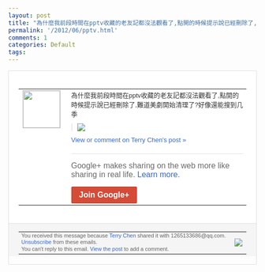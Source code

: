 ```yaml
---
layout: post
title: "為什麼我前段時間在pptv收藏的老友記都沒法觀看了,點開的時候提示說已經刪除了,難..."
permalink: '/2012/06/pptv.html'
comments: 1
categories: Default
tags: 
---
```

<div style="border:solid 1px #dfdfdf;color:#686868;font:13px Arial"><div style="background-color:#fff;padding:20px;"><table cellpadding="0" cellspacing="0"><tr><td style="padding-right:15px;vertical-align:top"><a href="https://plus.google.com/_/notifications/emlink?emrecipient=109554455967099403328&amp;emid=CIi3342K87ACFQ0kNAodvEAAAA&amp;path=%2F108643996575278738906&amp;dt=1340960222471&amp;uob=8"><img height="75" src="https://lh3.googleusercontent.com/-KKRGTyJ5Bl0/AAAAAAAAAAI/AAAAAAAAEEY/jllxqER5dCk/s75-c-k-a/photo.jpg" style="border:solid 1px #cccccc;" width="75"/></a></td><td style="width:578px;color:#333;font:13px Arial;vertical-align:top;"><div style="padding-bottom:10px">為什麼我前段時間在pptv收藏的老友記都<wbr/>沒法觀看了,點開的時候提示說已經刪除了,<wbr/>難道美劇開始清理了?好像還能搜到几季</div><div style="margin-bottom:10px;padding-left:10px; border-left:2px solid #EAEAEA"><span style="margin-right:5px"><a href="https://plus.google.com/_/notifications/emlink?emrecipient=109554455967099403328&amp;emid=CIi3342K87ACFQ0kNAodvEAAAA&amp;path=%2F108643996575278738906%2Fposts%2FVkt9aXuCGg7%3Fgpinv%3DAMIXal-p5_6d7pdTx3vNCwOSrLEYtmiAMJg0rzlyB260xM8_jV7K329qPcVsBD3qt2QmA_vnI6znGE-H7XJTUIVCsxyWDxFpKqgWfM2QhRtc0RpmfntSRYQ&amp;dt=1340960222471&amp;uob=8" style="zSoyz;"><img border="0" src="https://lh6.googleusercontent.com/-a0WJR1-Mz3w/T-1tm68RtII/AAAAAAAAUJY/Q2amvi-HbOI/h120/QQ%25E6%258B%25BC%25E9%259F%25B3%25E6%2588%25AA%25E5%259B%25BE%25E6%259C%25AA%25E5%2591%25BD%25E5%2590%258D.png" style="max-height:200px;max-width:275px"/></a></span></div><a href="https://plus.google.com/_/notifications/emlink?emrecipient=109554455967099403328&amp;emid=CIi3342K87ACFQ0kNAodvEAAAA&amp;path=%2F108643996575278738906%2Fposts%2FVkt9aXuCGg7%3Fgpinv%3DAMIXal-p5_6d7pdTx3vNCwOSrLEYtmiAMJg0rzlyB260xM8_jV7K329qPcVsBD3qt2QmA_vnI6znGE-H7XJTUIVCsxyWDxFpKqgWfM2QhRtc0RpmfntSRYQ&amp;dt=1340960222471&amp;uob=8" style="color:#3366CC;text-decoration:none;">View or comment on Terry Chen's post »</a><div style="margin-top:20px;border-top:solid 1px #dfdfdf"><div style="padding:15px 0;color:#686868;font:16px Arial;">Google+ makes sharing on the web more like sharing in real life. <a href="http://www.google.com/+/learnmore/" style="color:#3366CC;text-decoration:none;">Learn more</a>.</div><a href="https://plus.google.com/_/notifications/emlink?emrecipient=109554455967099403328&amp;emid=CIi3342K87ACFQ0kNAodvEAAAA&amp;path=%2F%3Fgpinv%3DAMIXal-p5_6d7pdTx3vNCwOSrLEYtmiAMJg0rzlyB260xM8_jV7K329qPcVsBD3qt2QmA_vnI6znGE-H7XJTUIVCsxyWDxFpKqgWfM2QhRtc0RpmfntSRYQ&amp;dt=1340960222471&amp;uob=8" style="display:inline-block;padding:7px 15px;background-color:#d44b38; color:#fff;font-size:16px; font-weight:bold;border-radius:2px;-webkit-border-radius:2px; -moz-border-radius:2px;border:solid 1px #c43b28; white-space:nowrap;text-decoration:none">Join Google+</a></div></td></tr></table></div><div style="border-top:solid 1px #dfdfdf;padding:0 20px; background-color:#f5f5f5"><table cellpadding="0" cellspacing="0" style="height:50px"><tbody><tr><td style="vertical-align:middle;width:100%; color:#636363;font:11px Arial; line-height:120%">You received this message because <a href="https://plus.google.com/_/notifications/emlink?emrecipient=109554455967099403328&amp;emid=CIi3342K87ACFQ0kNAodvEAAAA&amp;path=%2F108643996575278738906%3Fgpinv%3DAMIXal-p5_6d7pdTx3vNCwOSrLEYtmiAMJg0rzlyB260xM8_jV7K329qPcVsBD3qt2QmA_vnI6znGE-H7XJTUIVCsxyWDxFpKqgWfM2QhRtc0RpmfntSRYQ&amp;dt=1340960222471&amp;uob=8" style="color:#3366CC;text-decoration:none;">Terry Chen</a> shared it with 1265133686@qq.com. <a href="https://plus.google.com/_/notifications/emlink?emrecipient=109554455967099403328&amp;emid=CIi3342K87ACFQ0kNAodvEAAAA&amp;path=%2F_%2Fnonplus%2Femailsettings%3Fgpinv%3DAMIXal-p5_6d7pdTx3vNCwOSrLEYtmiAMJg0rzlyB260xM8_jV7K329qPcVsBD3qt2QmA_vnI6znGE-H7XJTUIVCsxyWDxFpKqgWfM2QhRtc0RpmfntSRYQ%26est%3DADH5u8UTQaGrO4ezp_LZ18ENZISSwXAjvl5jK1lGe_jccDmXpUhIHkpQtj3fu9bZ2w0HJyygkUj1FGs8kc8HNDDxxXvoOeMcS7G2KjiCmNQFUgZ7IzvLt7Sz6m-m8010Ib14QlbZ4PLQ&amp;dt=1340960222471&amp;uob=8" style="color:#3366CC;text-decoration:none;">Unsubscribe</a> from these emails.<br/>You can't reply to this email. <a href="https://plus.google.com/_/notifications/emlink?emrecipient=109554455967099403328&amp;emid=CIi3342K87ACFQ0kNAodvEAAAA&amp;path=%2F108643996575278738906%2Fposts%2FVkt9aXuCGg7%3Fgpinv%3DAMIXal-p5_6d7pdTx3vNCwOSrLEYtmiAMJg0rzlyB260xM8_jV7K329qPcVsBD3qt2QmA_vnI6znGE-H7XJTUIVCsxyWDxFpKqgWfM2QhRtc0RpmfntSRYQ&amp;dt=1340960222471&amp;uob=8" style="color:#3366CC;text-decoration:none;">View the post</a> to add a comment.<br/></td><td><img src="https://ssl.gstatic.com/s2/oz/images/notifications/logo/google-plus-6617a72bb36cc548861652780c9e6ff1.png"/></td></tr></tbody></table></div></div>